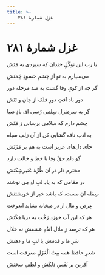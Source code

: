```yaml
---
title: >-
    غزل شمارهٔ ۲۸۱
---
```

# غزل شمارهٔ ۲۸۱

<div class="b" id="bn1"><div class="m1"><p>یا رب این نوگُلِ خندان که سپردی به مَنَش</p></div>
<div class="m2"><p>می‌سپارم به تو از چشمِ حسودِ چَمَنَش</p></div></div>
<div class="b" id="bn2"><div class="m1"><p>گر چه از کویِ وفا گشت به صد مرحله دور</p></div>
<div class="m2"><p>دور باد آفتِ دورِ فلک از جان و تَنَش</p></div></div>
<div class="b" id="bn3"><div class="m1"><p>گر به سرمنزل سِلمی رَسی ای بادِ صبا</p></div>
<div class="m2"><p>چشم دارم که سلامی برسانی ز مَنَش</p></div></div>
<div class="b" id="bn4"><div class="m1"><p>به ادب نافه گشایی کن از آن زلفِ سیاه</p></div>
<div class="m2"><p>جای دل‌های عزیز است به هم بر مَزَنَش</p></div></div>
<div class="b" id="bn5"><div class="m1"><p>گو دلم حقِّ وفا با خط و خالت دارد</p></div>
<div class="m2"><p>محترم دار در آن طُرِّهٔ عَنبرشِکَنَش</p></div></div>
<div class="b" id="bn6"><div class="m1"><p>در مقامی که به یادِ لبِ او مِی نوشند</p></div>
<div class="m2"><p>سِفله آن مست، که باشد خبر از خویشتنش</p></div></div>
<div class="b" id="bn7"><div class="m1"><p>عِرض و مال از درِ میخانه نشاید اندوخت</p></div>
<div class="m2"><p>هر که این آب خورَد رَخْت به دریا فِکَنَش</p></div></div>
<div class="b" id="bn8"><div class="m1"><p>هر که ترسد ز ملال اندُهِ عشقش نه حلال</p></div>
<div class="m2"><p>سَرِ ما و قدمش یا لبِ ما و دهنش</p></div></div>
<div class="b" id="bn9"><div class="m1"><p>شعرِ حافظ همه بیتُ الْغَزَلِ معرفت است</p></div>
<div class="m2"><p>آفرین بر نَفَسِ دلکَش و لطفِ سخنش</p></div></div>
